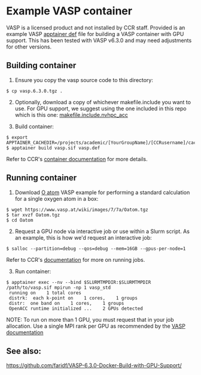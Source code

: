 # Example VASP container

VASP is a licensed product and not installed by CCR staff. Provided is an
example VASP [apptainer def](https://apptainer.org/docs/user/main/definition_files.html) file for
building a VASP container with GPU support. This has been tested with VASP
v6.3.0 and may need adjustments for other versions.

## Building container

1. Ensure you copy the vasp source code to this directory:

```
$ cp vasp.6.3.0.tgz .
```

2. Optionally, download a copy of whichever makefile.include you want to use.
   For GPU support, we suggest using the one included in this repo which is
   this one: [makefile.include.nvhpc_acc](https://www.vasp.at/wiki/index.php/Makefile.include.nvhpc_acc)

3. Build container:

```
$ export APPTAINER_CACHEDIR=/projects/academic/[YourGroupName]/[CCRusername]/cache
$ apptainer build vasp.sif vasp.def
```

Refer to CCR's [container documentation](https://docs.ccr.buffalo.edu/en/latest/howto/containerization/) for more details.

## Running container

1. Download [O atom](https://www.vasp.at/wiki/index.php/O_atom) VASP example
   for performing a standard calculation for a single oxygen atom in a box:

```
$ wget https://www.vasp.at/wiki/images/7/7a/Oatom.tgz
$ tar xvzf Oatom.tgz
$ cd Oatom
```

2. Request a GPU node via interactive job or use within a Slurm script. As an
   example, this is how we'd request an interactive job:

```
$ salloc --partition=debug --qos=debug --mem=16GB --gpus-per-node=1
```

Refer to CCR's [documentation](https://docs.ccr.buffalo.edu/en/latest/hpc/jobs/) for more on running jobs.

3. Run container:

```
$ apptainer exec --nv --bind $SLURMTMPDIR:$SLURMTMPDIR /path/to/vasp.sif mpirun -np 1 vasp_std
 running on    1 total cores
 distrk:  each k-point on    1 cores,    1 groups
 distr:  one band on    1 cores,    1 groups
 OpenACC runtime initialized ...    2 GPUs detected
```

NOTE: To run on more than 1 GPU, you must request that in your job allocation.
Use a single MPI rank per GPU as recommended by the [VASP documentation](https://www.vasp.at/wiki/index.php/OpenACC_GPU_port_of_VASP#Running_the_OpenACC_version)

## See also:

https://github.com/faridf/VASP-6.3.0-Docker-Build-with-GPU-Support/
